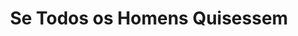 ---
title: 'Se Todos os Homens Quisessem'
author_name: Figueiredo Sobral
year: y1957
origin: Portugal
type: book cover
tags: [fiction, "Os Livros das Três Abelhas", "Publicações Europa-América", brown, blue, illustration]
ref: RS.010.0095
thumbnail_image_path: /images/RS.010.0069-se-todos-os-homens-quisessem-thumbnail.jpg
image_path: /images/RS.010.0069-se-todos-os-homens-quisessem.jpg
layout: artifact
---